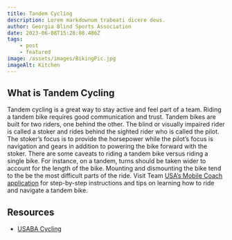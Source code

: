 ```yaml
---
title: Tandem Cycling
description: Lorem markdownum trabeati dicere deus.
author: Georgia Blind Sports Association
date: 2023-06-08T15:28:08.486Z
tags:
    - post
    - featured
image: /assets/images/BikingPic.jpg
imageAlt: Kitchen
---
```


## What is Tandem Cycling

Tandem cycling is a great way to stay active and feel part of a team. Riding a tandem bike requires good communication and trust. Tandem bikes are built for two riders, one behind the other. The blind or visually impaired rider is called a stoker and rides behind the sighted rider who is called the pilot. The stoker’s focus is to provide the horsepower while the pilot’s focus is navigation and gears in addition to powering the bike forward with the stoker. There are some caveats to riding a tandem bike versus riding a single bike. For instance, on a tandem, turns should be taken wider to account for the length of the bike. Mounting and dismounting the bike tend to the be the most difficult parts of the ride. Visit Team [USA’s Mobile Coach application](https://www.usaba.org/mobile-coach/) for step-by-step instructions and tips on learning how to ride and navigate a tandem bike.

## Resources

- [USABA Cycling](https://www.usaba.org/clubs-sports/cycling/)